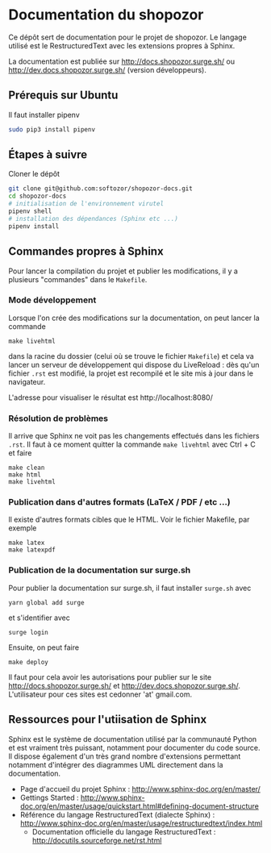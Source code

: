 # Documentation du shopozor

Ce dépôt sert de documentation pour le projet de shopozor. Le langage utilisé
est le RestructuredText avec les extensions propres à Sphinx.

La documentation est publiée sur http://docs.shopozor.surge.sh/ ou http://dev.docs.shopozor.surge.sh/ (version développeurs).

## Prérequis sur Ubuntu

Il faut installer pipenv

```bash
sudo pip3 install pipenv
```

## Étapes à suivre

Cloner le dépôt

```bash
git clone git@github.com:softozor/shopozor-docs.git
cd shopozor-docs
# initialisation de l'environnement virutel
pipenv shell
# installation des dépendances (Sphinx etc ...)
pipenv install
```

## Commandes propres à Sphinx

Pour lancer la compilation du projet et publier les modifications, il y a plusieurs "commandes" dans le `Makefile`.

### Mode développement

Lorsque l'on crée des modifications sur la documentation, on peut lancer la commande 

```
make livehtml
```

dans la racine du dossier (celui où se trouve le fichier `Makefile`) et cela va lancer un serveur de développement qui dispose du LiveReload : dès qu'un fichier `.rst` est modifié, la projet est recompilé et le site mis à jour dans le navigateur.

L'adresse pour visualiser le résultat est http://localhost:8080/

### Résolution de problèmes

Il arrive que Sphinx ne voit pas les changements effectués dans les fichiers `.rst`. Il faut à ce moment quitter la commande `make livehtml` avec Ctrl + C et faire 

```
make clean
make html
make livehtml
```

### Publication dans d'autres formats (LaTeX / PDF / etc ...)

ll existe d'autres formats cibles que le HTML. Voir le fichier Makefile, par exemple

```
make latex
make latexpdf
```

### Publication de la documentation sur surge.sh

Pour publier la documentation sur surge.sh, il faut installer `surge.sh` avec 

```
yarn global add surge
```

et s'identifier avec 

```
surge login
```

Ensuite, on peut faire 

```
make deploy
```

Il faut pour cela avoir les autorisations pour publier sur le site  http://docs.shopozor.surge.sh/ et  http://dev.docs.shopozor.surge.sh/. L'utilisateur pour ces sites est cedonner 'at' gmail.com.

## Ressources pour l'utiisation de Sphinx

Sphinx est le système de documentation utilisé par la communauté Python et est vraiment très puissant, notamment pour documenter du code source. Il dispose également d'un très grand nombre d'extensions permettant notamment d'intégrer des diagrammes UML directement dans la documentation.

*   Page d'accueil du projet Sphinx : http://www.sphinx-doc.org/en/master/
*   Gettings Started : http://www.sphinx-doc.org/en/master/usage/quickstart.html#defining-document-structure
*   Référence du langage RestructuredText (dialecte Sphinx) : http://www.sphinx-doc.org/en/master/usage/restructuredtext/index.html
    *   Documentation officielle du langage RestructuredText : http://docutils.sourceforge.net/rst.html

